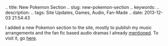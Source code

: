 .. title: New Pokemon Section
.. slug: new-pokemon-section
.. keywords: 
.. description: 
.. tags: Site Updates, Games, Audio, Fan-Made
.. date: 2013-12-03 21:54:43

I added a new Pokemon section to the site, mostly to publish my music arrangements and the fan fic based audio dramas I already [mentioned](/en/blog/twitter-and-updates). To visit it, go [here][pkm].

[pkm]: /en/pokemon
